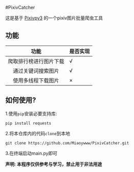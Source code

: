 #PixivCatcher

这是基于 [Pixivpy3](https://github.com/upbit/pixivpy) 的一个pixiv图片批量爬虫工具


## 功能
|     功能      | 是否实现 |
|:-----------:|------|
| 爬取排行榜进行图片下载 | √    |
|  通过关键词搜索图片  | √    |
|  使用多线程下载图片  | ×    |

## 如何使用?
1.使用`pip`安装必要支持库:

    pip install requests

2.将本仓库内的代码`clone`到本地
    
    git clone https://github.com/Miaoywww/PixivCatcher.git

3.在终端启动main.py即可

**声明: 本程序仅供参考与学习，禁止用于非法用途**

